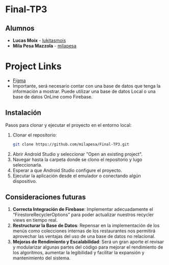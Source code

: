 # Final-TP3

## Alumnos
- **Lucas Moix** - [lukitasmois](https://github.com/lukitasmois)
- **Mila Pesa Mazzola** - [milapesa](https://github.com/milapesa)  

# Project Links
- [Figma](https://www.figma.com/file/fICV3ws2sdLkv49Nc67lgo/Parcial-%2F-Recuperatorio-28-Jun-2022)
- Importante, será necesario contar con una base de datos que tenga la información a mostrar. Puede utilizar una base de datos Local o una base de datos OnLine como Firebase.

## Instalación

Pasos para clonar y ejecutar el proyecto en el entorno local:

1. Clonar el repositorio:
    ```bash
    git clone https://github.com/milapesa/Final-TP3.git
    ```
2. Abrir Android Studio y seleccionar "Open an existing project".
3. Navegar hasta la carpeta donde se clono el repositorio y lugo seleccionarla. 
4. Esperar a que Android Studio configure el proyecto.
5. Ejecutar la aplicación desde el emulador o conectando algún dispositivo.

## Consideraciones futuras

1. **Correcta Integración de Firebase**: Implementar adecuadamente el “FirestoreRecyclerOptions” para poder actualizar nuestros recycler views en tiempo real.
2. **Restructurar la Base de Datos**: Repensar en la implementación de los menús como colecciones internas de los restaurantes nos permitirá aprovechar las ventajas del uso de una base de datos no relacional.
3. **Mejoras de Rendimiento y Escalabilidad**: Será un gran aporte el revisar y modularizar algunas partes del código para mejorar el rendimiento de los algoritmos, aumentar la legibilidad y facilitar la expansión y mantenimiento del sistema.
